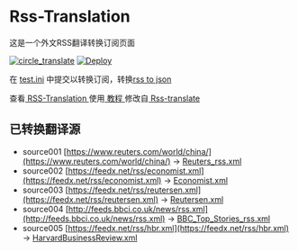 # Rss-Translation

这是一个外文RSS翻译转换订阅页面 

[![circle_translate](https://github.com/babyansion/Rss-Translation/actions/workflows/circle_translate.yml/badge.svg)](https://github.com/babyansion/Rss-Translation/actions/workflows/circle_translate.yml)
[![Deploy](https://github.com/babyansion/Rss-Translation/actions/workflows/jekyll-gh-pages.yml/badge.svg)](https://github.com/babyansion/Rss-Translation/actions/workflows/jekyll-gh-pages.yml)

在 [test.ini](https://github.com/babyansion/Rss-Translation/blob/main/test.ini) 中提交以转换订阅，转换[rss to json](https://rss2json.com/)

查看[ RSS-Translation ](https://babyansion.github.io/RSS-Translation)使用[ 教程 ](https://www.tjsky.net/tutorial/644)修改自[ Rss-translate ](https://github.com/rcy1314/Rss-Translation/)

## 已转换翻译源

 - source001 [https://www.reuters.com/world/china/](https://www.reuters.com/world/china/) -> [Reuters_rss.xml](rss/Reuters_rss.xml)
 - source002 [https://feedx.net/rss/economist.xml](https://feedx.net/rss/economist.xml) -> [Economist.xml](rss/Economist.xml)
 - source003 [https://feedx.net/rss/reutersen.xml](https://feedx.net/rss/reutersen.xml) -> [Reutersen.xml](rss/Reutersen.xml)
 - source004 [http://feeds.bbci.co.uk/news/rss.xml](http://feeds.bbci.co.uk/news/rss.xml) -> [BBC_Top_Stories_rss.xml](rss/BBC_Top_Stories_rss.xml)
 - source005 [https://feedx.net/rss/hbr.xml](https://feedx.net/rss/hbr.xml) -> [HarvardBusinessReview.xml](rss/HarvardBusinessReview.xml)
